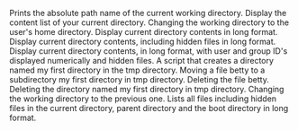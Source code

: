 Prints the absolute path name of the current working directory.
Display the content list of your current directory.
Changing the working directory to the user's home directory.
Display current directory contents in long format.
Display current directory contents, including hidden files in long format.
Display current directory contents, in long format, with user and group ID's displayed numerically and hidden files.
A script that creates a directory named my first directory in the tmp directory.
Moving a file betty to a subdirectory my first directory in tmp directory.
Deleting the file betty.
Deleting the directory named my first directory in tmp directory.
Changing the working directory to the previous one.
Lists all files including hidden files in the current directory, parent directory and the boot directory in long format.
